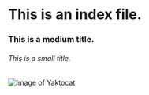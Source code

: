 # This is an index file.
### This is a medium title.
###### This is a small title.
![Image of Yaktocat](https://octodex.github.com/images/yaktocat.png)
